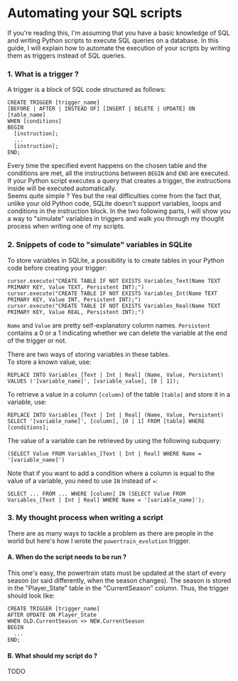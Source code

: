 # Automating your SQL scripts

If you're reading this, I'm assuming that you have a basic knowledge of SQL and writing Python scripts to execute SQL queries on a database.
In this guide, I will explain how to automate the execution of your scripts by writing them as triggers instead of SQL queries.

### 1. What is a trigger ?

A trigger is a block of SQL code structured as follows:  
```
CREATE TRIGGER [trigger_name]
[BEFORE | AFTER | INSTEAD OF] [INSERT | DELETE | UPDATE] ON [table_name]
WHEN [conditions]
BEGIN
  [instruction];
  ...
  [instruction];
END;
```
Every time the specified event happens on the chosen table and the conditions are met, all the instructions between `BEGIN` and `END` are executed.
If your Python script executes a query that creates a trigger, the instructions inside will be executed automatically.  
Seems quite simple ? Yes but the real difficulties come from the fact that, unlike your old Python code, SQLite doesn't support variables, loops and conditions in the instruction block. In the two following parts, I will show you a way to "simulate" variables in triggers and walk you through my thought process when writing one of my scripts.

### 2. Snippets of code to "simulate" variables in SQLite

To store variables in SQLite, a possibility is to create tables in your Python code before creating your trigger:
```
cursor.execute("CREATE TABLE IF NOT EXISTS Variables_Text(Name TEXT PRIMARY KEY, Value TEXT, Persistent INT);")
cursor.execute("CREATE TABLE IF NOT EXISTS Variables_Int(Name TEXT PRIMARY KEY, Value INT, Persistent INT);")
cursor.execute("CREATE TABLE IF NOT EXISTS Variables_Real(Name TEXT PRIMARY KEY, Value REAL, Persistent INT);")
```
`Name` and `Value` are pretty self-explanatory column names. `Persistent` contains a 0 or a 1 indicating whether we can delete the variable at the end of the trigger or not.

There are two ways of storing variables in these tables.  
To store a known value, use:
```
REPLACE INTO Variables_[Text | Int | Real] (Name, Value, Persistent) VALUES ('[variable_name]', [variable_value], [0 | 1]);
```  
To retrieve a value in a column `[column]` of the table `[table]` and store it in a variable, use:
```
REPLACE INTO Variables_[Text | Int | Real] (Name, Value, Persistent) SELECT '[variable_name]', [column], [0 | 1] FROM [table] WHERE [conditions];
```

The value of a variable can be retrieved by using the following subquery:
```
(SELECT Value FROM Variables_[Text | Int | Real] WHERE Name = '[variable_name]')
```
Note that if you want to add a condition where a column is equal to the value of a variable, you need to use `IN` instead of `=`:
```
SELECT ... FROM ... WHERE [column] IN (SELECT Value FROM Variables_[Text | Int | Real] WHERE Name = '[variable_name]');
```

### 3. My thought process when writing a script

There are as many ways to tackle a problem as there are people in the world but here's how I wrote the `powertrain_evolution` trigger.

#### A. When do the script needs to be run ?

This one's easy, the powertrain stats must be updated at the start of every season (or said differently, when the season changes).
The season is stored in the "Player_State" table in the "CurrentSeason" column.
Thus, the trigger should look like:
```
CREATE TRIGGER [trigger_name]
AFTER UPDATE ON Player_State
WHEN OLD.CurrentSeason <> NEW.CurrentSeason
BEGIN
  ...
END;
```

#### B. What should my script do ?

TODO
